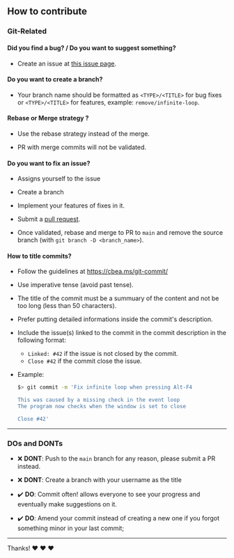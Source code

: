 ## How to contribute

### Git-Related

#### **Did you find a bug?** / **Do you want to suggest something?**

- Create an issue at [this issue page](https://github.com/EpitechMscProPromo2025/T-POO-700-NAN_1/issues).

#### **Do you want to create a branch?**

- Your branch name should be formatted as `<TYPE>/<TITLE>` for bug fixes or `<TYPE>/<TITLE>` for features, example: `remove/infinite-loop`.

#### **Rebase or Merge strategy ?**

- Use the rebase strategy instead of the merge.

- PR with merge commits will not be validated.

#### **Do you want to fix an issue?**

- Assigns yourself to the issue

- Create a branch

- Implement your features of fixes in it.

- Submit a [pull request](https://github.com/EpitechMscProPromo2025/T-POO-700-NAN_1/pulls).

- Once validated, rebase and merge to PR to `main` and remove the source branch (with `git branch -D <branch_name>`).

#### **How to title commits?**

- Follow the guidelines at https://cbea.ms/git-commit/

- Use imperative tense (avoid past tense).

- The title of the commit must be a summuary of the content and not be too long (less than 50 characters).

- Prefer putting detailed informations inside the commit's description.

- Include the issue(s) linked to the commit in the commit description in the following format:
  - `Linked: #42` if the issue is not closed by the commit. 
  - `Close #42` if the commit close the issue.

- Example:

  ```sh
  $> git commit -m 'Fix infinite loop when pressing Alt-F4

  This was caused by a missing check in the event loop
  The program now checks when the window is set to close

  Close #42'
  ```

---


### **DOs and DONTs**

- :x: **DONT**: Push to the `main` branch for any reason, please submit a PR instead.

- :x: **DONT**: Create a branch with your username as the title

- :heavy_check_mark: **DO**: Commit often! allows everyone to see your progress and eventually make suggestions on it.

- :heavy_check_mark: **DO**: Amend your commit instead of creating a new one if you forgot something minor in your last commit;

---

Thanks! :heart: :heart: :heart:
